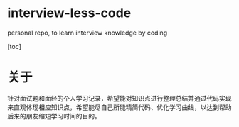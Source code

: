 # interview-less-code
personal repo, to learn interview knowledge by coding

[toc]

# 关于

针对面试题和面经的个人学习记录，希望能对知识点进行整理总结并通过代码实现来直观体现相应知识点，希望能尽自己所能精简代码、优化学习曲线，以达到帮助后来的朋友缩短学习时间的目的。

